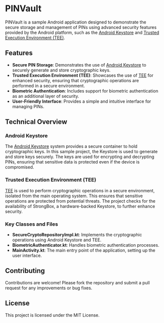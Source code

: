 # PINVault

PINVault is a sample Android application designed to demonstrate the secure storage and management of PINs using advanced security features provided by the Android platform, such as the [Android Keystore](https://developer.android.com/training/articles/keystore) and [Trusted Execution Environment (TEE)](https://source.android.com/docs/security/features/trusty).

## Features

- **Secure PIN Storage**: Demonstrates the use of [Android Keystore](https://developer.android.com/training/articles/keystore) to securely generate and store cryptographic keys.
- **Trusted Execution Environment (TEE)**: Showcases the use of [TEE](https://source.android.com/docs/security/features/trusty) for enhanced security, ensuring that cryptographic operations are performed in a secure environment.
- **Biometric Authentication**: Includes support for biometric authentication as an additional layer of security.
- **User-Friendly Interface**: Provides a simple and intuitive interface for managing PINs.

## Technical Overview

### Android Keystore

The [Android Keystore](https://developer.android.com/training/articles/keystore) system provides a secure container to hold cryptographic keys. In this sample project, the Keystore is used to generate and store keys securely. The keys are used for encrypting and decrypting PINs, ensuring that sensitive data is protected even if the device is compromised.

### Trusted Execution Environment (TEE)

[TEE](https://source.android.com/docs/security/features/trusty) is used to perform cryptographic operations in a secure environment, isolated from the main operating system. This ensures that sensitive operations are protected from potential threats. The project checks for the availability of StrongBox, a hardware-backed Keystore, to further enhance security.

### Key Classes and Files

- **SecureCryptoRepositoryImpl.kt**: Implements the cryptographic operations using Android Keystore and TEE.
- **BiometricAuthenticator.kt**: Handles biometric authentication processes.
- **MainActivity.kt**: The main entry point of the application, setting up the user interface.

## Contributing

Contributions are welcome! Please fork the repository and submit a pull request for any improvements or bug fixes.

## License

This project is licensed under the MIT License. 